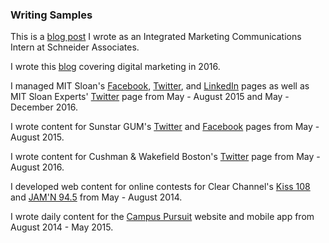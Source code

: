 ### Writing Samples
This is a [blog post](https://www.schneiderpr.com/blog/sa-welcomes-former-intern-heidi-as-account-coordinator/) I wrote as an Integrated Marketing Communications Intern at Schneider Associates.

I wrote this [blog](https://mollyontheinternet2016.tumblr.com/) covering digital marketing in 2016.

I managed MIT Sloan's [Facebook](https://www.facebook.com/MITSloan/), [Twitter](https://twitter.com/MITSloan), and [LinkedIn](https://www.linkedin.com/company/mit-sloan-school-of-management/) pages as well as MIT Sloan Experts' [Twitter](https://twitter.com/mitsloanexperts) page from May - August 2015 and May - December 2016.

I wrote content for Sunstar GUM's [Twitter](https://twitter.com/SunstarGUM) and [Facebook](https://www.facebook.com/gumbrand) pages from May - August 2015.

I wrote content for Cushman & Wakefield Boston's [Twitter](https://twitter.com/CushWakeBOSTON) page from May - August 2016.

I developed web content for online contests for Clear Channel's [Kiss 108](https://kiss108.iheart.com/contests/) and [JAM'N 94.5](https://jamn945.iheart.com/contests/) from May - August 2014.

I wrote daily content for the [Campus Pursuit](http://campuspursuit.com/) website and mobile app from August 2014 - May 2015.
